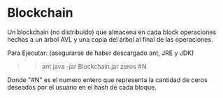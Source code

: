﻿# Blockchain
Un blockchain (no distribuido) que almacena en cada block operaciones hechas a un árbol AVL y una copia del árbol al final de las operaciones.


Para Ejecutar: (asegurarse de haber descargado ant, JRE y JDK)

>>ant
>>java -jar Blockchain.jar zeros #N

Donde "#N" es el numero entero que representa la cantidad de ceros deseados por el usuario en el hash de cada bloque.